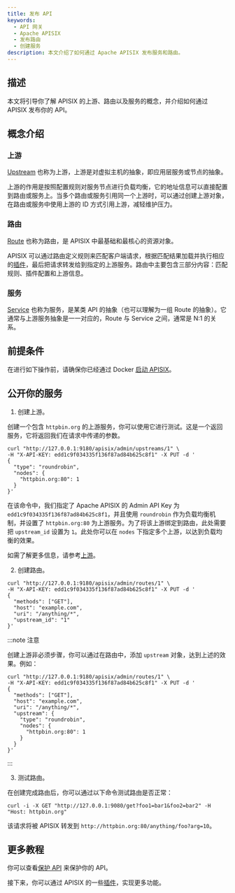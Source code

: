 ```yaml
---
title: 发布 API
keywords:
  - API 网关
  - Apache APISIX
  - 发布路由
  - 创建服务
description: 本文介绍了如何通过 Apache APISIX 发布服务和路由。
---
```


<!--
#
# Licensed to the Apache Software Foundation (ASF) under one or more
# contributor license agreements.  See the NOTICE file distributed with
# this work for additional information regarding copyright ownership.
# The ASF licenses this file to You under the Apache License, Version 2.0
# (the "License"); you may not use this file except in compliance with
# the License.  You may obtain a copy of the License at
#
#     http://www.apache.org/licenses/LICENSE-2.0
#
# Unless required by applicable law or agreed to in writing, software
# distributed under the License is distributed on an "AS IS" BASIS,
# WITHOUT WARRANTIES OR CONDITIONS OF ANY KIND, either express or implied.
# See the License for the specific language governing permissions and
# limitations under the License.
#
-->

## 描述

本文将引导你了解 APISIX 的上游、路由以及服务的概念，并介绍如何通过 APISIX 发布你的 API。

## 概念介绍

### 上游

[Upstream](../terminology/upstream.md) 也称为上游，上游是对虚拟主机的抽象，即应用层服务或节点的抽象。

上游的作用是按照配置规则对服务节点进行负载均衡，它的地址信息可以直接配置到路由或服务上。当多个路由或服务引用同一个上游时，可以通过创建上游对象，在路由或服务中使用上游的 ID 方式引用上游，减轻维护压力。

### 路由

[Route](../terminology/route.md) 也称为路由，是 APISIX 中最基础和最核心的资源对象。

APISIX 可以通过路由定义规则来匹配客户端请求，根据匹配结果加载并执行相应的[插件](./terminology/plugin.md)，最后把请求转发给到指定的上游服务。路由中主要包含三部分内容：匹配规则、插件配置和上游信息。

### 服务

[Service](../terminology/service.md) 也称为服务，是某类 API 的抽象（也可以理解为一组 Route 的抽象）。它通常与上游服务抽象是一一对应的，Route 与 Service 之间，通常是 N:1 的关系。

## 前提条件

在进行如下操作前，请确保你已经通过 Docker [启动 APISIX](../installation-guide.md)。

## 公开你的服务

1. 创建上游。

创建一个包含 `httpbin.org` 的上游服务，你可以使用它进行测试。这是一个返回服务，它将返回我们在请求中传递的参数。

```shell
curl "http://127.0.0.1:9180/apisix/admin/upstreams/1" \
-H "X-API-KEY: edd1c9f034335f136f87ad84b625c8f1" -X PUT -d '
{
  "type": "roundrobin",
  "nodes": {
    "httpbin.org:80": 1
  }
}'
```

在该命令中，我们指定了 Apache APISIX 的 Admin API Key 为 `edd1c9f034335f136f87ad84b625c8f1`，并且使用 `roundrobin` 作为负载均衡机制，并设置了 `httpbin.org:80` 为上游服务。为了将该上游绑定到路由，此处需要把 `upstream_id` 设置为 `1`。此处你可以在 `nodes` 下指定多个上游，以达到负载均衡的效果。

如需了解更多信息，请参考[上游](../terminology/upstream.md)。

2. 创建路由。

```shell
curl "http://127.0.0.1:9180/apisix/admin/routes/1" \
-H "X-API-KEY: edd1c9f034335f136f87ad84b625c8f1" -X PUT -d '
{
  "methods": ["GET"],
  "host": "example.com",
  "uri": "/anything/*",
  "upstream_id": "1"
}'
```

:::note 注意

创建上游非必须步骤，你可以通过在路由中，添加 `upstream` 对象，达到上述的效果。例如：

```shell
curl "http://127.0.0.1:9180/apisix/admin/routes/1" \
-H "X-API-KEY: edd1c9f034335f136f87ad84b625c8f1" -X PUT -d '
{
  "methods": ["GET"],
  "host": "example.com",
  "uri": "/anything/*",
  "upstream": {
    "type": "roundrobin",
    "nodes": {
      "httpbin.org:80": 1
    }
  }
}'
```

:::

3. 测试路由。

在创建完成路由后，你可以通过以下命令测试路由是否正常：

```
curl -i -X GET "http://127.0.0.1:9080/get?foo1=bar1&foo2=bar2" -H "Host: httpbin.org"
```

该请求将被 APISIX 转发到 `http://httpbin.org:80/anything/foo?arg=10`。

## 更多教程

你可以查看[保护 API](./protect-api.md) 来保护你的 API。

接下来，你可以通过 APISIX 的一些[插件](./plugins/batch-requests.md)，实现更多功能。
